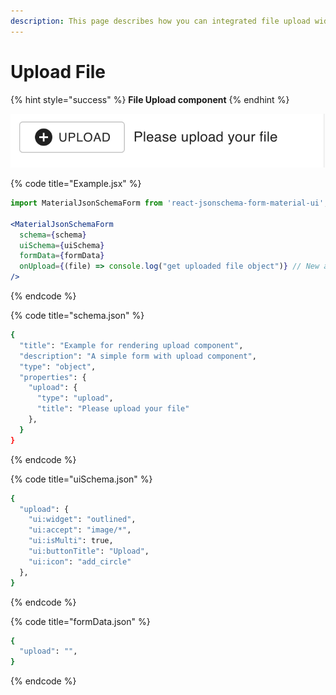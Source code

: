 ```yaml
---
description: This page describes how you can integrated file upload widget
---
```


# Upload File

{% hint style="success" %}
**File Upload component**
{% endhint %}

![File upload widget](../.gitbook/assets/image%20%284%29.png)



{% code title="Example.jsx" %}
```jsx
import MaterialJsonSchemaForm from 'react-jsonschema-form-material-ui';

<MaterialJsonSchemaForm
  schema={schema}
  uiSchema={uiSchema}
  formData={formData}
  onUpload={(file) => console.log("get uploaded file object")} // New addition
/>
```
{% endcode %}

{% code title="schema.json" %}
```bash
{
  "title": "Example for rendering upload component",
  "description": "A simple form with upload component",
  "type": "object",
  "properties": {
    "upload": {
      "type": "upload",
      "title": "Please upload your file"
    },
  }
}
```
{% endcode %}

{% code title="uiSchema.json" %}
```bash
{
  "upload": {
    "ui:widget": "outlined",
    "ui:accept": "image/*",
    "ui:isMulti": true,
    "ui:buttonTitle": "Upload",
    "ui:icon": "add_circle"
  },
}
```
{% endcode %}

{% code title="formData.json" %}
```bash
{
  "upload": "",
}
```
{% endcode %}

